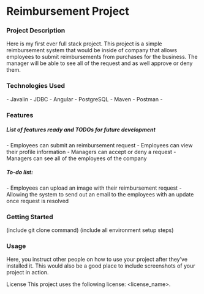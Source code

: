 <h1> Reimbursement Project </h1>

<h3>Project Description</h3>
<p> Here is my first ever full stack project. This project is a simple reimbursement system that would be inside of company that allows employees to submit reimbursements from purchases for the business. The manager will be able to see all of the request and as well approve or deny them. </p>

<h3>Technologies Used</h3>
  - Javalin 
  - JDBC
  - Angular 
  - PostgreSQL
  - Maven
  - Postman
  - 

<h3> Features</h3>
<h5>List of features ready and TODOs for future development</h5>
  - Employees can submit an reimbursement request
  - Employees can view their profile information
  - Managers can accept or deny a request
  - Managers can see all of the employees of the company 
  
<h5> To-do list: </h5>
  - Employees can upload an image with their reimbursement request
  - Allowing the system to send out an email to the employees with an update once request is resolved



<h3>Getting Started</h3>
(include git clone command) 
(include all environment setup steps)


<h3>Usage</h3>
Here, you instruct other people on how to use your project after they’ve installed it.
This would also be a good place to include screenshots of your project in action.

License
This project uses the following license: <license_name>.
